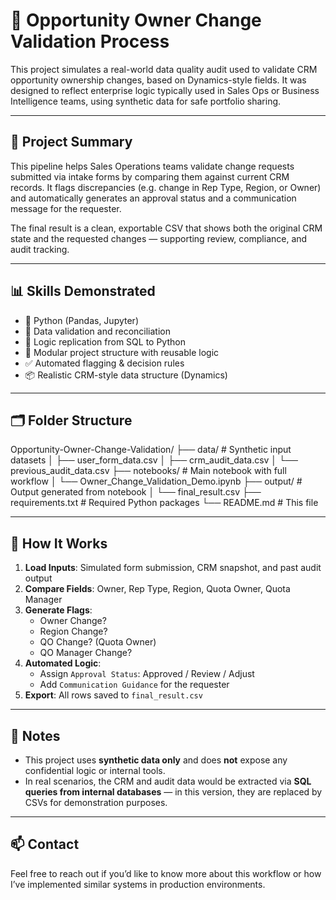 # 🧠 Opportunity Owner Change Validation Process

This project simulates a real-world data quality audit used to validate CRM opportunity ownership changes, based on Dynamics-style fields. It was designed to reflect enterprise logic typically used in Sales Ops or Business Intelligence teams, using synthetic data for safe portfolio sharing.

---

## 🚀 Project Summary

This pipeline helps Sales Operations teams validate change requests submitted via intake forms by comparing them against current CRM records. It flags discrepancies (e.g. change in Rep Type, Region, or Owner) and automatically generates an approval status and a communication message for the requester.

The final result is a clean, exportable CSV that shows both the original CRM state and the requested changes — supporting review, compliance, and audit tracking.

---

## 📊 Skills Demonstrated

- 🐍 Python (Pandas, Jupyter)
- 🧪 Data validation and reconciliation
- 🔄 Logic replication from SQL to Python
- 📁 Modular project structure with reusable logic
- ✅ Automated flagging & decision rules
- 📦 Realistic CRM-style data structure (Dynamics)

---

## 🗂 Folder Structure

Opportunity-Owner-Change-Validation/
├── data/ # Synthetic input datasets
│ ├── user_form_data.csv
│ ├── crm_audit_data.csv
│ └── previous_audit_data.csv
├── notebooks/ # Main notebook with full workflow
│ └── Owner_Change_Validation_Demo.ipynb
├── output/ # Output generated from notebook
│ └── final_result.csv
├── requirements.txt # Required Python packages
└── README.md # This file

---

## 🧪 How It Works

1. **Load Inputs**: Simulated form submission, CRM snapshot, and past audit output
2. **Compare Fields**: Owner, Rep Type, Region, Quota Owner, Quota Manager
3. **Generate Flags**:
   - Owner Change?
   - Region Change?
   - QO Change? (Quota Owner)
   - QO Manager Change?
4. **Automated Logic**:
   - Assign `Approval Status`: Approved / Review / Adjust
   - Add `Communication Guidance` for the requester
5. **Export**: All rows saved to `final_result.csv`

---

## 📎 Notes

- This project uses **synthetic data only** and does **not** expose any confidential logic or internal tools.
- In real scenarios, the CRM and audit data would be extracted via **SQL queries from internal databases** — in this version, they are replaced by CSVs for demonstration purposes.

---

## 📫 Contact

Feel free to reach out if you’d like to know more about this workflow or how I’ve implemented similar systems in production environments.


